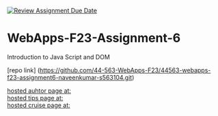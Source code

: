 [![Review Assignment Due Date](https://classroom.github.com/assets/deadline-readme-button-24ddc0f5d75046c5622901739e7c5dd533143b0c8e959d652212380cedb1ea36.svg)](https://classroom.github.com/a/b9NC0g7h)
# WebApps-F23-Assignment-6
Introduction to Java Script and DOM

[repo link] (https://github.com/44-563-WebApps-F23/44563-webapps-f23-assignment6-naveenkumar-s563104.git)


[hosted auhtor page at:](https://44-563-webapps-f23.github.io/44563-webapps-f23-assignment6-naveenkumar-s563104/author.html) <br>
[hosted tips page at:](https://44-563-webapps-f23.github.io/44563-webapps-f23-assignment6-naveenkumar-s563104/tips.html)<br>
[hosted cruise page at:](https://44-563-webapps-f23.github.io/44563-webapps-f23-assignment6-naveenkumar-s563104/cruise.html)





